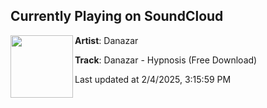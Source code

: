## Currently Playing on SoundCloud

[<img align="left" width="100" src="https://i1.sndcdn.com/artworks-u1tklEtQxAHUO6AE-sxbhtg-t500x500.jpg">](https://soundcloud.com/danazar-edm/danazar-hypnosis)

**Artist**: Danazar 

**Track**: Danazar - Hypnosis (Free Download)

Last updated at 2/4/2025, 3:15:59 PM
